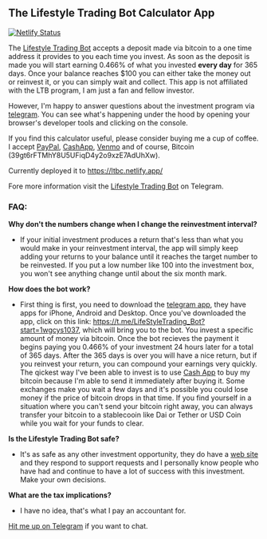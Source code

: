 
## The Lifestyle Trading Bot Calculator App

[![Netlify Status](https://api.netlify.com/api/v1/badges/83c70766-747b-4548-80ef-8590dc6c7484/deploy-status)](https://app.netlify.com/sites/ltbc/deploys)

The <a  target="_new"  href="https://t.me/LifeStyleTrading_Bot?start=1wgcys1037">Lifestyle Trading Bot</a> accepts a deposit made via bitcoin to a one time address it provides to you each time you invest. As soon as the deposit is made you will start earning 0.466% of what you invested <b>every day</b> for 365 days. Once your balance reaches \$100 you can either take the money out or reinvest it, or you can simply wait and collect. This app is not affiliated with the LTB program, I am just a fan and fellow investor. 

However, I'm happy to answer questions about the investment program via <a  href="https://t.me/sonnygrapples">telegram</a>. You can see what's happening under the hood by opening your browser's developer tools and clicking on the console. 

If you find this calculator useful, please consider buying me a cup of coffee. I accept <a  href="https://www.paypal.com/biz/fund?id=U8TWRRPZYVQN8">PayPal</a>, <a  href="https://cash.app/$sonnyjitsu">CashApp</a>, <a  href="https://venmo.com/code?user_id=2385826935734272129">Venmo</a> and of course, Bitcoin (39gt6rFTMhY8U5UFiqD4y2o9xzE7AdUhXw).</span></p>

Currently deployed it to https://ltbc.netlify.app/  

Fore more information visit the <a  target="_new" href="https://t.me/LifeStyleTrading_Bot?start=1wgcys1037">Lifestyle Trading Bot</a> on Telegram.

### FAQ: 

**Why don't the numbers change when I change the reinvestment interval?**
* If your initial investment produces a return that's less than what you would make in your reinvestment interval, the app will simply keep adding your returns to your balance until it reaches the target number to be reinvested. If you put a low number like 100 into the investment box, you won't see anything change until about the six month mark.

**How does the bot work?**
* First thing is first, you need to download the <a href="https://telegram.org/">telegram app</a>, they have apps for iPhone, Android and Desktop. Once you've downloaded the app, click on this link: https://t.me/LifeStyleTrading_Bot?start=1wgcys1037, which will bring you to the bot. You invest a specific amount of money via bitcoin. Once the bot recieves the payment it begins paying you 0.466% of your investment 24 hours later for a total of 365 days. After the 365 days is over you will have a nice return, but if you reinvest your return, you can compound your earnings very quickly. The qickest way I've been able to invest is to use <a href="https://cash.app/">Cash App</a> to buy my bitcoin because I'm able to send it immediately after buying it. Some exchanges make you wait a few days and it's possible you could lose money if the price of bitcoin drops in that time. If you find yourself in a situation where you can't send your bitcoin right away, you can always transfer your bitcoin to a stablecooin like Dai or Tether or USD Coin while you wait for your funds to clear. 

**Is the Lifestyle Trading Bot safe?**
* It's as safe as any other investment opportunity, they do have a <a href="https://lifestyletrading.xyz">web site</a> and they respond to support requests and I personally know people who have had and continue to have a lot of success with this investment. Make your own decisions.

**What are the tax implications?**
* I have no idea, that's what I pay an accountant for.

<a href="https://t.me/sonnygrapples">Hit me up on Telegram</a> if you want to chat. 
